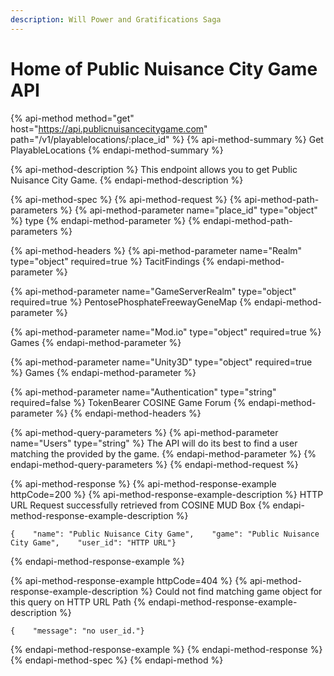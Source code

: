 ```yaml
---
description: Will Power and Gratifications Saga
---
```


# Home of Public Nuisance City Game API

{% api-method method="get" host="https://api.publicnuisancecitygame.com" path="/v1/playablelocations/:place\_id" %}
{% api-method-summary %}
Get PlayableLocations
{% endapi-method-summary %}

{% api-method-description %}
This endpoint allows you to get Public Nuisance City Game.
{% endapi-method-description %}

{% api-method-spec %}
{% api-method-request %}
{% api-method-path-parameters %}
{% api-method-parameter name="place\_id" type="object" %}
type
{% endapi-method-parameter %}
{% endapi-method-path-parameters %}

{% api-method-headers %}
{% api-method-parameter name="Realm" type="object" required=true %}
TacitFindings
{% endapi-method-parameter %}

{% api-method-parameter name="GameServerRealm" type="object" required=true %}
PentosePhosphateFreewayGeneMap
{% endapi-method-parameter %}

{% api-method-parameter name="Mod.io" type="object" required=true %}
Games
{% endapi-method-parameter %}

{% api-method-parameter name="Unity3D" type="object" required=true %}
Games
{% endapi-method-parameter %}

{% api-method-parameter name="Authentication" type="string" required=false %}
TokenBearer COSINE Game Forum
{% endapi-method-parameter %}
{% endapi-method-headers %}

{% api-method-query-parameters %}
{% api-method-parameter name="Users" type="string" %}
The API will do its best to find a user matching the provided by the game.
{% endapi-method-parameter %}
{% endapi-method-query-parameters %}
{% endapi-method-request %}

{% api-method-response %}
{% api-method-response-example httpCode=200 %}
{% api-method-response-example-description %}
HTTP URL Request successfully retrieved from COSINE MUD Box
{% endapi-method-response-example-description %}

```
{    "name": "Public Nuisance City Game",    "game": "Public Nuisance City Game",    "user_id": "HTTP URL"}
```
{% endapi-method-response-example %}

{% api-method-response-example httpCode=404 %}
{% api-method-response-example-description %}
Could not find matching game object for this query on HTTP URL Path
{% endapi-method-response-example-description %}

```
{    "message": "no user_id."}
```
{% endapi-method-response-example %}
{% endapi-method-response %}
{% endapi-method-spec %}
{% endapi-method %}



